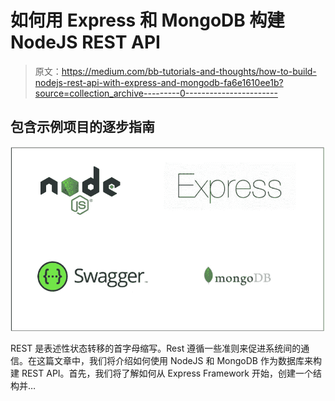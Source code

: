# 如何用 Express 和 MongoDB 构建 NodeJS REST API

> 原文：<https://medium.com/bb-tutorials-and-thoughts/how-to-build-nodejs-rest-api-with-express-and-mongodb-fa6e1610ee1b?source=collection_archive---------0----------------------->

## 包含示例项目的逐步指南

![](img/2c08d3365d496fee5934be10222e6c96.png)

REST 是表述性状态转移的首字母缩写。Rest 遵循一些准则来促进系统间的通信。在这篇文章中，我们将介绍如何使用 NodeJS 和 MongoDB 作为数据库来构建 REST API。首先，我们将了解如何从 Express Framework 开始，创建一个结构并…